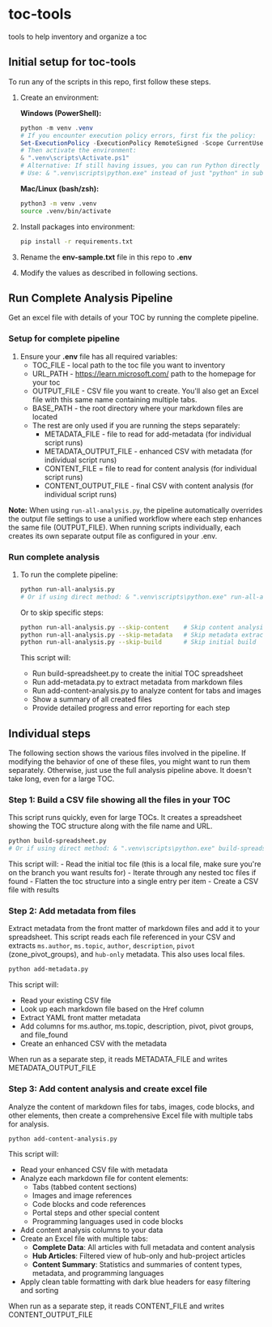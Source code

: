 # toc-tools

tools to help inventory and organize a toc

## Initial setup for toc-tools

To run any of the scripts in this repo, first follow these steps.

1. Create an environment:

    **Windows (PowerShell):**

    ```powershell
    python -m venv .venv
    # If you encounter execution policy errors, first fix the policy:
    Set-ExecutionPolicy -ExecutionPolicy RemoteSigned -Scope CurrentUser
    # Then activate the environment:
    & ".venv\scripts\Activate.ps1"
    # Alternative: If still having issues, you can run Python directly from the venv
    # Use: & ".venv\scripts\python.exe" instead of just "python" in subsequent commands
    ```

    **Mac/Linux (bash/zsh):**

    ```bash
    python3 -m venv .venv
    source .venv/bin/activate
    ```

1. Install packages into environment:

    ```bash
    pip install -r requirements.txt
    ```

1. Rename the **env-sample.txt** file in this repo to **.env**

1. Modify the values as described in following sections.


## Run Complete Analysis Pipeline

Get an excel file with details of your TOC by running the complete pipeline.

### Setup for complete pipeline

1. Ensure your **.env** file has all required variables:
    * TOC_FILE - local path to the toc file you want to inventory
    * URL_PATH - <https://learn.microsoft.com/> path to the homepage for your toc
    * OUTPUT_FILE - CSV file you want to create.  You'll also get an Excel file with this same name containing multiple tabs.
    * BASE_PATH - the root directory where your markdown files are located
    * The rest are only used if you are running the steps separately:
        * METADATA_FILE - file to read for add-metadata (for individual script runs)
        * METADATA_OUTPUT_FILE - enhanced CSV with metadata (for individual script runs)
        * CONTENT_FILE = file to read for content analysis (for individual script runs)
        * CONTENT_OUTPUT_FILE - final CSV with content analysis (for individual script runs)

**Note:** When using `run-all-analysis.py`, the pipeline automatically overrides the output file settings to use a unified workflow where each step enhances the same file (OUTPUT_FILE). When running scripts individually, each creates its own separate output file as configured in your .env.

### Run complete analysis

1. To run the complete pipeline:

    ```bash
    python run-all-analysis.py
    # Or if using direct method: & ".venv\scripts\python.exe" run-all-analysis.py
    ```

    Or to skip specific steps:

    ```bash
    python run-all-analysis.py --skip-content    # Skip content analysis
    python run-all-analysis.py --skip-metadata   # Skip metadata extraction
    python run-all-analysis.py --skip-build      # Skip initial build
    ```

    This script will:
    * Run build-spreadsheet.py to create the initial TOC spreadsheet
    * Run add-metadata.py to extract metadata from markdown files
    * Run add-content-analysis.py to analyze content for tabs and images
    * Show a summary of all created files
    * Provide detailed progress and error reporting for each step


## Individual steps

The following section shows the various files involved in the pipeline. If modifying the behavior of one of these files, you might want to run them separately.  Otherwise, just use the full analysis pipeline above.  It doesn't take long, even for a large TOC.

### Step 1: Build a CSV file showing all the files in your TOC

This script runs quickly, even for large TOCs.  It creates a spreadsheet showing the TOC structure along with the file name and URL.  

```bash
python build-spreadsheet.py
# Or if using direct method: & ".venv\scripts\python.exe" build-spreadsheet.py
```

This script will:
    - Read the initial toc file (this is a local file, make sure you're on the branch you want results for)
    - Iterate through any nested toc files if found
    - Flatten the toc structure into a single entry per item
    - Create a CSV file with results


### Step 2: Add metadata from files

Extract metadata from the front matter of markdown files and add it to your spreadsheet. This script reads each file referenced in your CSV and extracts `ms.author`, `ms.topic`, `author`, `description`,  `pivot` (zone_pivot_groups), and `hub-only` metadata. This also uses local files.

```bash
python add-metadata.py
```

This script will:

- Read your existing CSV file
- Look up each markdown file based on the Href column
- Extract YAML front matter metadata
- Add columns for ms.author, ms.topic, description, pivot, pivot groups, and file_found
- Create an enhanced CSV with the metadata

When run as a separate step, it reads METADATA_FILE and writes METADATA_OUTPUT_FILE

### Step 3: Add content analysis and create excel file

Analyze the content of markdown files for tabs, images, code blocks, and other elements, then create a comprehensive Excel file with multiple tabs for analysis.

```bash
python add-content-analysis.py
```

This script will:

* Read your enhanced CSV file with metadata
* Analyze each markdown file for content elements:
  * Tabs (tabbed content sections)
  * Images and image references
  * Code blocks and code references
  * Portal steps and other special content
  * Programming languages used in code blocks
* Add content analysis columns to your data
* Create an Excel file with multiple tabs:
  * **Complete Data**: All articles with full metadata and content analysis
  * **Hub Articles**: Filtered view of hub-only and hub-project articles
  * **Content Summary**: Statistics and summaries of content types, metadata, and programming languages
* Apply clean table formatting with dark blue headers for easy filtering and sorting

When run as a separate step, it reads CONTENT_FILE and writes CONTENT_OUTPUT_FILE
